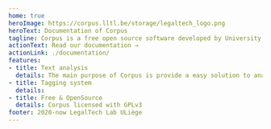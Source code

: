 ```yaml
---
home: true
heroImage: https://corpus.lltl.be/storage/legaltech_logo.png
heroText: Documentation of Corpus
tagline: Corpus is a free open source software developed by University of Liège in Belgium for Corpus analysis
actionText: Read our documentation →
actionLink: ./documentation/
features:
- title: Text analysis
  details: The main purpose of Corpus is provide a easy solution to analyse documents.
- title: Tagging system
  details: 
- title: Free & OpenSource
  details: Corpus licensed with GPLv3
footer: 2020-now LegalTech Lab ULiège
---
```

